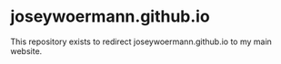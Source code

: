 # joseywoermann.github.io
This repository exists to redirect joseywoermann.github.io to my main website.
